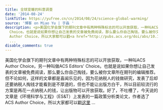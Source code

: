 ```yaml
---
title: 全球变暖的科意调查
date: '2014-08-24'
linkTitle: https://yufree.cn/cn/2014/08/24/science-global-warming/
source: '博客 on Miao Yu | 于淼 '
description: <p>美国化学会旗下的期刊文章中有两种特殊标志的可以开放获取，一种叫ACS Author Choice，另一种叫做ACS Editors'
  Choice。也就是说如果你想让自己发表的文章被免费阅读，那么要么你自己掏钱，要么被你文章所在期刊的编辑推荐。但不论如何，这样的文章都是喜闻乐见的，因为花纳税人的钱做研究，发表了后却还要纳税人掏钱才能看到是不厚道的，但也不能让出版方白干，所以目前较流行的方案是再花一点纳税人的钱，让出版物可以开放获取。好了，不吐槽了，今天说的文章是《环境科学与工程》（ES&amp;T）上发表的一篇政策分析类论文，作者选了ACS
  Author Choice，所以大家都可以戳<a href="http://pubs.acs.org/doi/abs/10.1021/es501998e">这里</a>
  ...
disable_comments: true
---
```

<p>美国化学会旗下的期刊文章中有两种特殊标志的可以开放获取，一种叫ACS Author Choice，另一种叫做ACS Editors' Choice。也就是说如果你想让自己发表的文章被免费阅读，那么要么你自己掏钱，要么被你文章所在期刊的编辑推荐。但不论如何，这样的文章都是喜闻乐见的，因为花纳税人的钱做研究，发表了后却还要纳税人掏钱才能看到是不厚道的，但也不能让出版方白干，所以目前较流行的方案是再花一点纳税人的钱，让出版物可以开放获取。好了，不吐槽了，今天说的文章是《环境科学与工程》（ES&amp;T）上发表的一篇政策分析类论文，作者选了ACS Author Choice，所以大家都可以戳<a href="http://pubs.acs.org/doi/abs/10.1021/es501998e">这里</a> ...